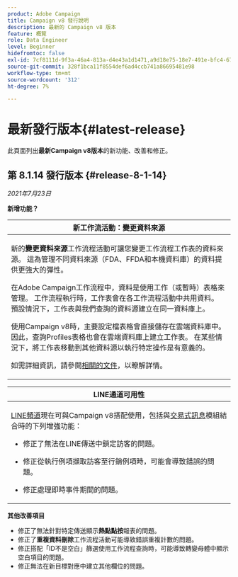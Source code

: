 ```yaml
---
product: Adobe Campaign
title: Campaign v8 發行說明
description: 最新的 Campaign v8 版本
feature: 概覽
role: Data Engineer
level: Beginner
hidefromtoc: false
exl-id: 7cf8111d-9f3a-46a4-813a-d4e43a1d1471,a9d18e75-18e7-491e-bfc4-671c3600396e
source-git-commit: 328f1bca11f8554def6ad4ccb741a86695481e98
workflow-type: tm+mt
source-wordcount: '312'
ht-degree: 7%

---
```


# 最新發行版本{#latest-release}

此頁面列出&#x200B;**最新Campaign v8版本**&#x200B;的新功能、改善和修正。

## 第 8.1.14 發行版本 {#release-8-1-14}

_2021年7月23日_

**新增功能？**

<table>
<thead>
<tr>
<th><strong>新工作流活動：變更資料來源</strong><br/></th>
</tr>
</thead>
<tbody>
<tr>
<td>
<p>新的<b>變更資料來源</b>工作流程活動可讓您變更工作流程工作表的資料來源。 這為管理不同資料來源（FDA、FFDA和本機資料庫）的資料提供更強大的彈性。</p>
<p>在Adobe Campaign工作流程中，資料是使用工作（或暫時）表格來管理。 工作流程執行時，工作表會在各工作流程活動中共用資料。 預設情況下，工作表與我們查詢的資料源建立在同一資料庫上。</p>
<p>使用Campaign v8時，主要設定檔表格會直接儲存在雲端資料庫中。 因此，查詢Profiles表格也會在雲端資料庫上建立工作表。 在某些情況下，將工作表移動到其他資料源以執行特定操作是有意義的。</p>
<p>如需詳細資訊，請參閱<a href="../config/workflows.md#change-data-source-activity">相關的文件</a>，以瞭解詳情。</p>
</td>
</tr>
</tbody>
</table>

<table> 
<thead>
<tr> 
<th> <strong>LINE通道可用性</strong><br /> </th> 
</tr> 
</thead> 
<tbody> 
<tr> 
<td> <p><a href="../send/line.md">LINE頻道</a>現在可與Campaign v8搭配使用，包括與<a href="../send/transactional.md">交易式訊息</a>模組結合時的下列增強功能：
<ul> 
<li><p>修正了無法在LINE傳送中鎖定訪客的問題。 
</p></li>
<li><p>修正從執行例項擷取訪客至行銷例項時，可能會導致錯誤的問題。
</p></li>
<li><p>修正處理即時事件期間的問題。</p></li>
</ul>
</td> 
</tr> 
</tbody> 
</table>

**其他改善項目**

* 修正了無法針對特定傳送顯示&#x200B;**熱點點按**&#x200B;報表的問題。
* 修正了&#x200B;**重複資料刪除**&#x200B;工作流程活動可能導致錯誤重複計數的問題。
* 修正搭配「ID不是空白」篩選使用工作流程查詢時，可能導致轉變母體中顯示空白項目的問題。
* 修正無法在新目標對應中建立其他欄位的問題。

